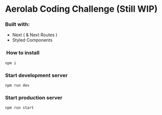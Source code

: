 # Aerolab Coding Challenge (Still WIP)
  
### Built with:
- Next ( & Next Routes )
- Styled Components

###  How to install
	npm i

### Start development server
	npm run dev

### Start production server
	npm run start
